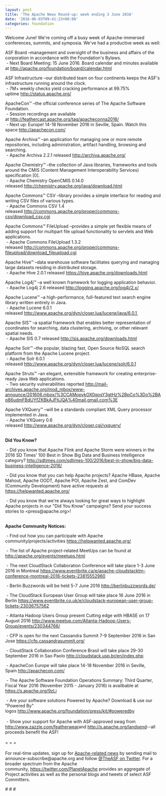 ```yaml
---
layout: post
title: 'The Apache News Round-up: week ending 3 June 2016'
date: '2016-06-03T09:41:23+00:00'
categories: foundation
---
```

<p>Welcome June! We're coming off a busy week of Apache-immersed conferences, summits, and symposia. We've had a productive week as well:</p> 
  <div> 
    <p>ASF Board –management and oversight of the business and affairs of the corporation in accordance with the Foundation's Bylaws.<br />&nbsp;- Next Board Meeting: 15 June 2016. Board calendar and minutes available at <a href="http://apache.org/foundation/board/calendar.html">http://apache.org/foundation/board/calendar.html</a></p> 
    <p>ASF Infrastructure –our distributed team on four continents keeps the ASF's infrastructure running around the clock.<br />&nbsp;- 7M+ weekly checks yield cracking performance at 99.75% uptime&nbsp;<a href="http://status.apache.org/">http://status.apache.org/</a></p> 
  </div> 
  <div> 
    <p><a href="http://status.apache.org/"></a>ApacheCon™ –the official conference series of The Apache Software Foundation.<br />&nbsp;- Session recordings are available at&nbsp;<a href="http://feathercast.apache.org/tag/apacheconna2016/">http://feathercast.apache.org/tag/apacheconna2016/</a><br />&nbsp;- Next up: Europe! 14-18 November 2016 in Seville, Spain. Watch this space&nbsp;<a href="http://apachecon.com/">http://apachecon.com/</a></p> 
    <p>Apache Archiva™ –an application for managing one or more remote repositories, including administration, artifact handling, browsing and searching.<br />&nbsp;- Apache Archiva 2.2.1 released&nbsp;<a href="http://archiva.apache.org/">http://archiva.apache.org/</a></p> 
    <p>Apache Chemistry™ –the collection of Java libraries, frameworks and tools around the CMIS (Content Management Interoperability Services) specification [0].<br />&nbsp;- Apache Chemistry OpenCMIS 0.14.0 released&nbsp;<a href="http://chemistry.apache.org/java/download.html">http://chemistry.apache.org/java/download.html</a></p> 
    <p>Apache Commons™ CSV –library provides a simple interface for reading and writing CSV files of various types.<br />&nbsp;- Apache Commons CSV 1.4 released&nbsp;<a href="http://commons.apache.org/proper/commons-csv/download_csv.cgi">http://commons.apache.org/proper/commons-csv/download_csv.cgi</a></p> 
    <p> </p> 
    <p>Apache Commons™ FileUpload –provides a simple yet flexible means of adding support for multipart file upload functionality to servlets and Web applications.<br />&nbsp;- Apache Commons FileUpload 1.3.2 released&nbsp;<a href="http://commons.apache.org/proper/commons-fileupload/download_fileupload.cgi">http://commons.apache.org/proper/commons-fileupload/download_fileupload.cgi</a></p> 
    <p>Apache Hive™ –data warehouse software facilitates querying and managing large datasets residing in distributed storage.<br />&nbsp;- Apache Hive 2.0.1 released&nbsp;<a href="https://hive.apache.org/downloads.html">https://hive.apache.org/downloads.html</a></p> 
    <p> </p> 
    <p> </p> 
    <p>Apache Log4j™ –a well known framework for logging application behavior.<br />&nbsp;- Apache Log4j 2.6 released&nbsp;<a href="http://logging.apache.org/log4j/2.x/">http://logging.apache.org/log4j/2.x/</a></p> 
    <p>Apache Lucene™ –a high-performance, full-featured text search engine library written entirely in Java.<br />&nbsp;- Apache Lucene 6.0.1 released&nbsp;<a href="http://www.apache.org/dyn/closer.lua/lucene/java/6.0.1%20">http://www.apache.org/dyn/closer.lua/lucene/java/6.0.1&nbsp;</a></p> 
    <p>Apache SIS™ –a spatial framework that enables better representation of coordinates for searching, data clustering, archiving, or other relevant spatial needs.<br />&nbsp;- Apache SIS 0.7 released&nbsp;<a href="http://sis.apache.org/downloads.html">http://sis.apache.org/downloads.html</a></p> 
    <p>Apache Solr™ –the popular, blazing fast, Open Source NoSQL search platform from the Apache Lucene project.<br />&nbsp;- Apache Solr 6.0.1 released&nbsp;<a href="http://www.apache.org/dyn/closer.lua/lucene/solr/6.0.1%20">http://www.apache.org/dyn/closer.lua/lucene/solr/6.0.1</a> </p> 
    <p>Apache Struts™ –an elegant, extensible framework for creating enterprise-ready Java Web applications.<br />&nbsp;- Two security vulnerabilities reported&nbsp;<a href="http://mail-archives.apache.org/mod_mbox/www-announce/201606.mbox/%3CCAMopvkOX0qosY3gtHz%2BpCo%3Do%2BAp86udmFBdUYfZKBkAJFtiJQA%40mail.gmail.com%3E">http://mail-archives.apache.org/mod_mbox/www-announce/201606.mbox/%3CCAMopvkOX0qosY3gtHz%2BpCo%3Do%2BAp86udmFBdUYfZKBkAJFtiJQA%40mail.gmail.com%3E</a></p> 
    <p>Apache VXQuery™ –will be a standards compliant XML Query processor implemented in Java.<br />&nbsp;- Apache VXQuery 0.6 released&nbsp;<a href="http://www.apache.org/dyn/closer.cgi/vxquery/">http://www.apache.org/dyn/closer.cgi/vxquery/</a></p> 
    <p><strong><br />Did You Know?</strong></p> 
  </div> 
  <div> 
    <p>&nbsp;- Did you know that Apache Flink and Apache Storm were winners in the 2016 SD Times' 100 Best in Show Big Data and Business Intelligence category?&nbsp;<a href="http://sdtimes.com/sdtimes-100/2016/best-in-show/big-data-business-intelligence-2016/">http://sdtimes.com/sdtimes-100/2016/best-in-show/big-data-business-intelligence-2016/</a></p> 
    <p>&nbsp;- Did you know that you can help Apache projects? Apache HBase, Apache Mahout, Apache OODT, Apache POI, Apache Zest, and ComDev (Community Development) have active requests at <a href="https://helpwanted.apache.org/">https://helpwanted.apache.org/</a></p> 
    <p><a href="http://wicket.apache.org/"></a>&nbsp;- Did you know that we're always looking for great ways to highlight Apache projects in our &quot;Did You Know&quot; campaigns? Send your success stories to &lt;press@apache.org&gt;!</p> 
  </div> 
  <div> 
    <div> 
      <p><strong><br />Apache Community Notices:</strong></p> 
      <p>&nbsp;- Find out how you can participate with Apache community/projects/activities <a href="https://helpwanted.apache.org/">https://helpwanted.apache.org/</a><strong></strong></p> 
      <p>&nbsp;- The list of Apache project-related MeetUps can be found at <a href="http://apache.org/events/meetups.html">http://apache.org/events/meetups.html</a></p> 
      <p>&nbsp;- The next CloudStack Collaboration Conference will take place 1-3 June 2016 in Montreal <a href="https://www.eventbrite.ca/e/apache-cloudstacktm-conference-montreal-2016-tickets-23815552960">https://www.eventbrite.ca/e/apache-cloudstacktm-conference-montreal-2016-tickets-23815552960</a><a href="http://apache.org/events/meetups.html"></a></p> 
    </div> 
    <p>&nbsp;- Berlin Buzzwords will be held 5-7 June 2016&nbsp;<a href="http://berlinbuzzwords.de/">http://berlinbuzzwords.de/</a></p> 
    <p>&nbsp;- The CloudStack European User Group will take place 16 June 2016 in Berlin&nbsp;<a href="https://www.eventbrite.co.uk/e/cloudstack-european-user-group-tickets-23036757562">https://www.eventbrite.co.uk/e/cloudstack-european-user-group-tickets-23036757562</a></p> 
    <p>&nbsp;- Atlanta Hadoop Users Group present Cutting edge with HBASE&nbsp;on 17 August 2016&nbsp;<a href="http://www.meetup.com/Atlanta-Hadoop-Users-Group/events/230344766/">http://www.meetup.com/Atlanta-Hadoop-Users-Group/events/230344766/</a></p> 
    <p>&nbsp;- CFP is open for the next Cassandra Summit 7-9 September 2016 in San Jose <a href="https://cfp.cassandrasummit.org/">https://cfp.cassandrasummit.org/</a></p> 
    <p>&nbsp;- CloudStack Collaboration Conference Brasil will take place 29-30 September 2016 in Sao Paolo&nbsp;<a href="http://cloudstack.usp.br/en/index.php">http://cloudstack.usp.br/en/index.php</a></p> 
    <p>&nbsp;- ApacheCon Europe will take place 14-18 November 2016 in Seville, Spain&nbsp;<a href="http://apachecon.com/">http://apachecon.com/</a></p> 
    <div> 
      <p>&nbsp;- The Apache Software Foundation Operations Summary: Third Quarter, Fiscal Year 2016 (November 2015 - January 2016) is availbable at <a href="https://s.apache.org/9zLj">https://s.apache.org/9zLj</a></p> 
    </div> 
    <div>&nbsp;- Are your software solutions Powered by Apache? Download &amp; use our &quot;Powered By&quot; logos&nbsp;<a href="http://www.apache.org/foundation/press/kit/#poweredby">http://www.apache.org/foundation/press/kit/#poweredby</a></div> 
    <div><br /></div> 
    <div>&nbsp;- Show your support for Apache with ASF-approved swag from <a href="http://www.zazzle.com/featherwear">http://www.zazzle.com/featherwear</a>and&nbsp;<a href="http://s.apache.org/landsend">http://s.apache.org/landsend</a>--all proceeds benefit the ASF!&nbsp;</div> 
    <div><br /></div> 
    <div>= = =</div> 
    <div><br /></div> 
    <div>For real-time updates, sign up for <a href="http://apache.org/foundation/mailinglists.html#foundation-announce">Apache-related news</a> by sending mail to announce-subscribe@apache.org and follow <a href="https://twitter.com/TheASF">@TheASF on Twitter</a>. For a broader spectrum from the Apache community,&nbsp;<a href="http://s.apache.org/landsend">https://twitter.com/PlanetApache</a> provides an aggregate of Project activities as well as the personal blogs and tweets of select ASF Committers.</div> 
  </div> 
  <p># # #</p>
